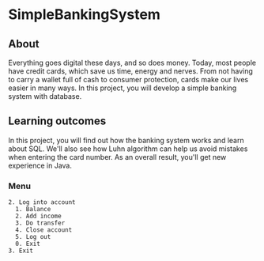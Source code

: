# SimpleBankingSystem
## About
Everything goes digital these days, and so does money. Today, most people have credit cards, which save us time, energy and nerves. From not having to carry a wallet full of cash to consumer protection, cards make our lives easier in many ways. In this project, you will develop a simple banking system with database.
## Learning outcomes
In this project, you will find out how the banking system works and learn about SQL. We'll also see how Luhn algorithm can help us avoid mistakes when entering the card number. As an overall result, you'll get new experience in Java.

### Menu
```1. Create an account
2. Log into account
  1. Balance
  2. Add income
  3. Do transfer
  4. Close account
  5. Log out
  0. Exit
3. Exit
```
